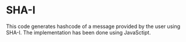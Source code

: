 SHA-I
=====

This code generates hashcode of a message provided by the user using SHA-I. The implementation has been done using JavaSctipt.
